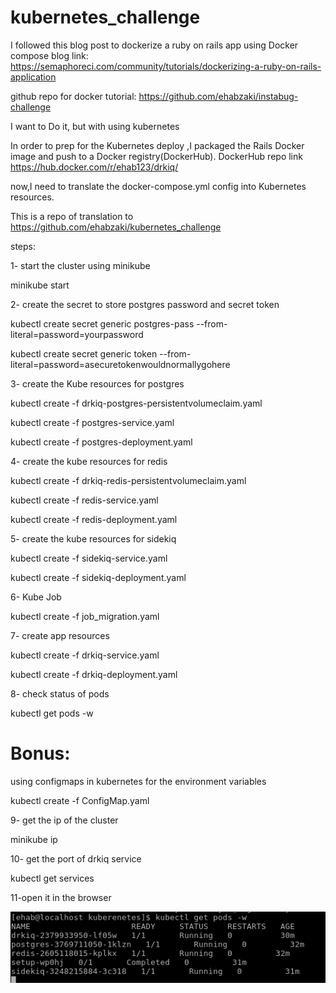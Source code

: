 # kubernetes_challenge


I followed this blog post to dockerize a ruby on rails app using Docker compose
blog link:
https://semaphoreci.com/community/tutorials/dockerizing-a-ruby-on-rails-application

github repo for docker tutorial:
https://github.com/ehabzaki/instabug-challenge

I want to Do it, but with using kubernetes

In order to prep for the Kubernetes deploy ,I packaged the Rails Docker image and push to a Docker registry(DockerHub).
DockerHub repo link 
https://hub.docker.com/r/ehab123/drkiq/

now,I need to translate the docker-compose.yml config into Kubernetes resources.

This is a repo of translation to 
https://github.com/ehabzaki/kubernetes_challenge

steps:

1- start the cluster using minikube
   
   minikube start

2- create the secret to store postgres password and secret token

 kubectl create secret generic postgres-pass --from-literal=password=yourpassword
 
 kubectl create secret generic token --from-literal=password=asecuretokenwouldnormallygohere

 
3- create the Kube resources for postgres
 
 kubectl create -f drkiq-postgres-persistentvolumeclaim.yaml     
 
 kubectl create -f postgres-service.yaml         
 
 kubectl create -f postgres-deployment.yaml       


4- create the kube resources for redis
 
 kubectl create -f drkiq-redis-persistentvolumeclaim.yaml   
 
 kubectl create -f redis-service.yaml     
 
 kubectl create -f redis-deployment.yaml     


5- create the kube resources for sidekiq
 
 kubectl create -f sidekiq-service.yaml    
 
 kubectl create -f sidekiq-deployment.yaml   


6- Kube Job
 
 kubectl create -f job_migration.yaml


7- create app resources
 
 kubectl create -f drkiq-service.yaml   
 
 kubectl create -f drkiq-deployment.yaml   



8- check status of pods
 
  kubectl get pods -w   
  
  
# Bonus:
 using configmaps in kubernetes for the environment variables

 kubectl create -f ConfigMap.yaml    
  
9- get the ip of the cluster
  
  minikube ip
  
10- get the port of drkiq service

kubectl  get services

11-open it in the browser

  

![Screenshot](mywork.png)  






